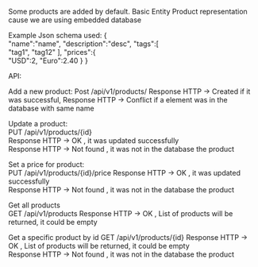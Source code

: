 Some products are added by default.
Basic Entity Product representation cause we are using embedded database
 
Example Json schema used:
 {  
     "name":"name",
     "description":"desc",
     "tags":[  
         "tag1",
         "tag12"
     ],
     "prices":{  
         "USD":2,
         "Euro":2.40
     }
 }
          
          
API:

Add a new product:
   Post /api/v1/products/
   Response HTTP -> Created if it was successful,
   Response HTTP -> Conflict if a element was in the database with same name
   
 
Update a product:             
   PUT /api/v1/products/{id}    
   Response HTTP -> OK , it was updated successfully             
   Response HTTP -> Not found , it was not in the database the product 
            
               
Set a price for product:       
   PUT /api/v1/products/{id}/price
   Response HTTP -> OK , it was updated successfully             
   Response HTTP -> Not found , it was not in the database the product 

Get all products             
   GET /api/v1/products
   Response HTTP -> OK , List of products will be returned, it could be empty

Get a specific product by id
   GET /api/v1/products/{id}
   Response HTTP -> OK , List of products will be returned, it could be empty  
   Response HTTP -> Not found , it was not in the database the product 
   